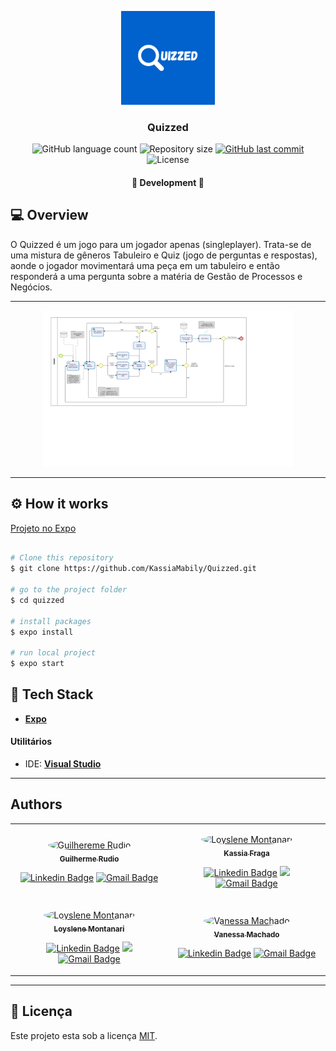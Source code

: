 <p align="center">
    <img src="./src/assets/icon.png" height="150" width="150" alt="Quizzed" />
</p>

<h3 align="center">
    Quizzed
</h3>

<p align="center">
    <img alt="GitHub language count" src="https://img.shields.io/github/languages/count/KassiaMabily/Quizzed?color=%2304D361"/>
    <img alt="Repository size" src="https://img.shields.io/github/repo-size/KassiaMabily/Quizzed" />
    <a href="https://github.com/KassiaMabily/Quizzed/commits/main">
        <img alt="GitHub last commit" src="https://img.shields.io/github/last-commit/KassiaMabily/Quizzed">
    </a>
    <img alt="License" src="https://img.shields.io/badge/license-MIT-brightgreen">
</p>

<h4 align="center">
	🚧 Development 🚧
</h4>

## 💻 Overview
O Quizzed é um jogo para um jogador apenas (singleplayer). Trata-se de uma mistura de gêneros Tabuleiro e Quiz (jogo de perguntas e respostas), aonde o jogador movimentará uma peça em um tabuleiro e então responderá a uma pergunta sobre a matéria de Gestão de Processos e Negócios.

---

<p align="center">
    <img src="bpmn.jpg" height="250" width="400" alt="UML" />
</p>

---

## ⚙️ How it works
<a href="https://expo.dev/@kassiafraga/quizzed" target="__blank">Projeto no Expo</a>

```bash

# Clone this repository
$ git clone https://github.com/KassiaMabily/Quizzed.git

# go to the project folder
$ cd quizzed

# install packages
$ expo install

# run local project
$ expo start

```

## 🚀 Tech Stack

-   **[Expo](https://expo.dev/)**

#### **Utilitários**

-   IDE:  **[Visual Studio](https://visualstudio.microsoft.com/pt-br/)**


---

## Authors
<table>
    <tr>
        <td align="center">
            <p>
                <a href="#">
                    <img style="border-radius: 50%" src="https://avatars3.githubusercontent.com/u/90154109?s=460&u=61b426b901b8fe02e12019b1fdb67bf0072d4f00&v=4" width="100px;" alt="Guilhereme Rudio"/>
                    <br />
                    <sub><b>Guilherme Rudio</b></sub></a><a href="#" title="Guilhereme Rudio">
                </a>
                <br/>

[![Linkedin Badge](https://img.shields.io/badge/-Guilherme-blue?style=flat-square&logo=Linkedin&logoColor=white&link=https://www.linkedin.com/in/guilherme-rudio-790939164/)](https://www.linkedin.com/in/guilherme-rudio-790939164/) 
[![Gmail Badge](https://img.shields.io/badge/-guilhermerudio@ucl.br-c14438?style=flat-square&logo=Gmail&logoColor=white&link=mailto:guilhermerudio@ucl.br)](mailto:guilhermerudio@ucl.br)
            </p>
        </td>
    <td align="center">
        <p>
            <a href="#">
                <img style="border-radius: 50%" src="https://avatars3.githubusercontent.com/u/52832800?s=460&u=61b426b901b8fe02e12019b1fdb67bf0072d4f00&v=4" width="100px;" alt="Loyslene Montanari"/>
                <br />
                <sub><b>Kassia Fraga</b></sub></a><a href="#" title="Kassia Fraga">
            </a>
            <br/>

[![Linkedin Badge](https://img.shields.io/badge/-Kassia-blue?style=flat-square&logo=Linkedin&logoColor=white&link=https://www.linkedin.com/in/kassia-fraga-178b7b1a7/)](https://www.linkedin.com/in/kassia-fraga-178b7b1a7/) 
[<img src = "https://img.shields.io/badge/@kassia.mabily-%23E4405F.svg?&style=flat-square&logo=instagram&logoColor=white">](https://www.instagram.com/kassia.mabily/)
[![Gmail Badge](https://img.shields.io/badge/-kassiafraga7@gmail.com-c14438?style=flat-square&logo=Gmail&logoColor=white&link=mailto:kassiafraga7@gmail.com)](mailto:kassiafraga7@gmail.com)
        </p>
    </td>
    </tr>
    <tr>
    <td align="center">
        <p>
            <a href="#">
                <img style="border-radius: 50%;" src="https://avatars3.githubusercontent.com/u/88832100?s=460&u=61b426b901b8fe02e12019b1fdb67bf0072d4f00&v=4" width="100px;" alt="Loyslene Montanari"/>
                <br />
                <sub><b>Loyslene Montanari</b></sub></a><a href="#" title="Loyslene Montanari">
            </a>
        <br />

[![Linkedin Badge](https://img.shields.io/badge/-Loyslene-blue?style=flat-square&logo=Linkedin&logoColor=white&link=https://www.linkedin.com/in/loyslene-montanari-55380511b/)](https://www.linkedin.com/in/loyslene-montanari-55380511b/) 
[<img src="https://img.shields.io/badge/@loyslenem-%23E4405F.svg?&style=flat-square&logo=instagram&logoColor=white">](https://www.instagram.com/loyslenem/)
[![Gmail Badge](https://img.shields.io/badge/-loyslenealves@ucl.br-c14438?style=flat-square&logo=Gmail&logoColor=white&link=mailto:loyslenealves@ucl.br)](mailto:loyslenealves@ucl.br)
            </p>
        </td>
        <td align="center">
            <p>
                <a href="#">
                    <img style="border-radius: 50%" src="https://avatars3.githubusercontent.com/u/88675871?s=460&u=61b426b901b8fe02e12019b1fdb67bf0072d4f00&v=4" width="100px;" alt="Vanessa Machado"/>
                    <br />
                    <sub><b>Vanessa Machado</b></sub></a><a href="#" title="Vanessa Machado">
                </a>
                <br/>

[![Linkedin Badge](https://img.shields.io/badge/-Vanessa-blue?style=flat-square&logo=Linkedin&logoColor=white&link=https://www.linkedin.com/in/vanessa-machado-4302b8ab/)](https://www.linkedin.com/in/vanessa-machado-4302b8ab/) 
[![Gmail Badge](https://img.shields.io/badge/-vanessasilva@ucl.br-c14438?style=flat-square&logo=Gmail&logoColor=white&link=mailto:vanessasilva@ucl.br)](mailto:vanessasilva@ucl.br)
            </p>
        </td>
    </tr>
</table>

---

## 📝 Licença

Este projeto esta sob a licença [MIT](./LICENSE).
